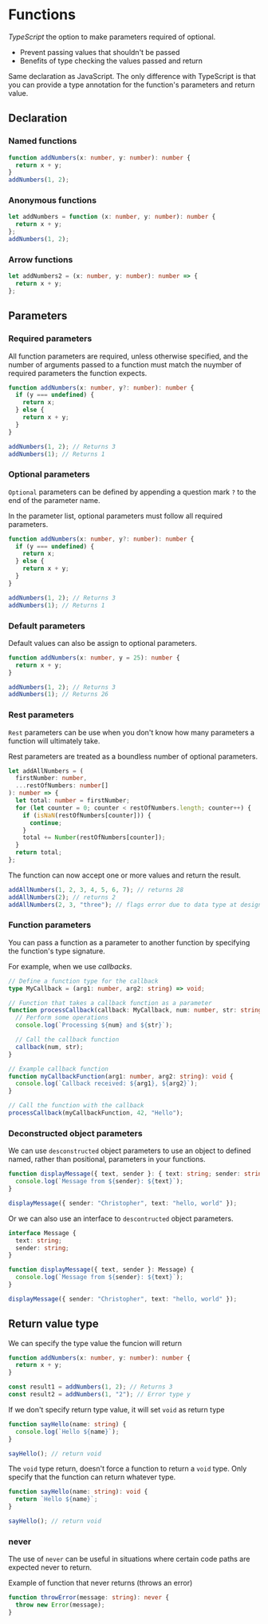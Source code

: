 # Functions

_TypeScript_ the option to make parameters required of optional.

- Prevent passing values that shouldn't be passed
- Benefits of type checking the values passed and return

Same declaration as JavaScript. The only difference with TypeScript is that you can provide a type annotation for the function's parameters and return value.

## Declaration

### Named functions

```ts
function addNumbers(x: number, y: number): number {
  return x + y;
}
addNumbers(1, 2);
```

### Anonymous functions

```ts
let addNumbers = function (x: number, y: number): number {
  return x + y;
};
addNumbers(1, 2);
```

### Arrow functions

```ts
let addNumbers2 = (x: number, y: number): number => {
  return x + y;
};
```

## Parameters

### Required parameters

All function parameters are required, unless otherwise specified, and the number of arguments passed to a function must match the nuymber of required parameters the function expects.

```ts
function addNumbers(x: number, y?: number): number {
  if (y === undefined) {
    return x;
  } else {
    return x + y;
  }
}

addNumbers(1, 2); // Returns 3
addNumbers(1); // Returns 1
```

### Optional parameters

`Optional` parameters can be defined by appending a question mark `?` to the end of the parameter name.

In the parameter list, optional parameters must follow all required parameters.

```ts
function addNumbers(x: number, y?: number): number {
  if (y === undefined) {
    return x;
  } else {
    return x + y;
  }
}

addNumbers(1, 2); // Returns 3
addNumbers(1); // Returns 1
```

### Default parameters

Default values can also be assign to optional parameters.

```ts
function addNumbers(x: number, y = 25): number {
  return x + y;
}

addNumbers(1, 2); // Returns 3
addNumbers(1); // Returns 26
```

### Rest parameters

`Rest` parameters can be use when you don't know how many parameters a function will ultimately take.

Rest parameters are treated as a boundless number of optional parameters.

```ts
let addAllNumbers = (
  firstNumber: number,
  ...restOfNumbers: number[]
): number => {
  let total: number = firstNumber;
  for (let counter = 0; counter < restOfNumbers.length; counter++) {
    if (isNaN(restOfNumbers[counter])) {
      continue;
    }
    total += Number(restOfNumbers[counter]);
  }
  return total;
};
```

The function can now accept one or more values and return the result.

```ts
addAllNumbers(1, 2, 3, 4, 5, 6, 7); // returns 28
addAllNumbers(2); // returns 2
addAllNumbers(2, 3, "three"); // flags error due to data type at design time, returns 5
```

### Function parameters

You can pass a function as a parameter to another function by specifying the function's type signature.

For example, when we use _callbacks_.

```ts
// Define a function type for the callback
type MyCallback = (arg1: number, arg2: string) => void;

// Function that takes a callback function as a parameter
function processCallback(callback: MyCallback, num: number, str: string): void {
  // Perform some operations
  console.log(`Processing ${num} and ${str}`);

  // Call the callback function
  callback(num, str);
}

// Example callback function
function myCallbackFunction(arg1: number, arg2: string): void {
  console.log(`Callback received: ${arg1}, ${arg2}`);
}

// Call the function with the callback
processCallback(myCallbackFunction, 42, "Hello");
```

### Deconstructed object parameters

We can use `desconstructed` object parameters to use an object to defined named, rather than positional, parameters in your functions.

```ts
function displayMessage({ text, sender }: { text: string; sender: string }) {
  console.log(`Message from ${sender}: ${text}`);
}

displayMessage({ sender: "Christopher", text: "hello, world" });
```

Or we can also use an interface to `descontructed` object parameters.

```ts
interface Message {
  text: string;
  sender: string;
}

function displayMessage({ text, sender }: Message) {
  console.log(`Message from ${sender}: ${text}`);
}

displayMessage({ sender: "Christopher", text: "hello, world" });
```

## Return value type

We can specify the type value the funcion will return

```ts
function addNumbers(x: number, y: number): number {
  return x + y;
}

const result1 = addNumbers(1, 2); // Returns 3
const result2 = addNumbers(1, "2"); // Error type y
```

If we don't specify return type value, it will set `void` as return type

```ts
function sayHello(name: string) {
  console.log(`Hello ${name}`);
}

sayHello(); // return void
```

The `void` type return, doesn't force a function to return a `void` type. Only specify that the function can return whatever type.

```ts
function sayHello(name: string): void {
  return `Hello ${name}`;
}

sayHello(); // return void
```

### never

The use of `never` can be useful in situations where certain code paths are expected never to return.

Example of function that never returns (throws an error)

```ts
function throwError(message: string): never {
  throw new Error(message);
}
```
